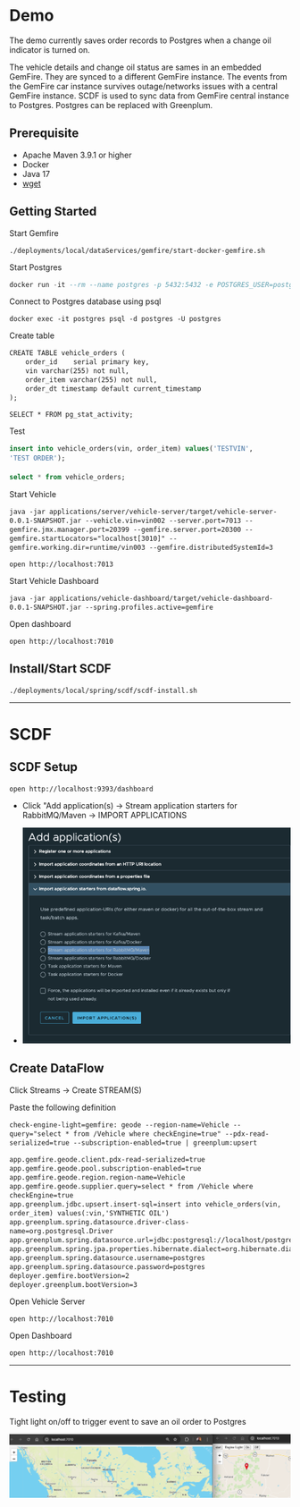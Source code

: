 # Demo



The demo currently saves order records to Postgres when a change oil indicator is turned on.  

The vehicle details and change oil status are sames in an embedded GemFire. They are synced to a different GemFire instance. The events from the GemFire car instance survives outage/networks issues with a central GemFire instance. SCDF is used to sync data from GemFire central instance to Postgres. Postgres can be replaced with Greenplum.




## Prerequisite

- Apache Maven 3.9.1 or higher 
- Docker
- Java 17
- [wget](https://www.gnu.org/software/wget/)


## Getting Started

Start Gemfire

```shell
./deployments/local/dataServices/gemfire/start-docker-gemfire.sh
```

Start Postgres

```sql
docker run -it --rm --name postgres -p 5432:5432 -e POSTGRES_USER=postgres -e POSTGRES_PASSWORD=postgres debezium/example-postgres:2.3.3.Final
```

Connect to Postgres database using psql

```shell
docker exec -it postgres psql -d postgres -U postgres
```

Create table

```shell
CREATE TABLE vehicle_orders (
    order_id    serial primary key,
    vin varchar(255) not null,
    order_item varchar(255) not null,
    order_dt timestamp default current_timestamp
);
```


```shell
SELECT * FROM pg_stat_activity;
```
Test

```sql
insert into vehicle_orders(vin, order_item) values('TESTVIN',
'TEST ORDER');

select * from vehicle_orders;
```

Start Vehicle

```shell
java -jar applications/server/vehicle-server/target/vehicle-server-0.0.1-SNAPSHOT.jar --vehicle.vin=vin002 --server.port=7013 --gemfire.jmx.manager.port=20399 --gemfire.server.port=20300 --gemfire.startLocators="localhost[3010]" --gemfire.working.dir=runtime/vin003 --gemfire.distributedSystemId=3
```

```shell
open http://localhost:7013
```


Start Vehicle Dashboard

```shell
java -jar applications/vehicle-dashboard/target/vehicle-dashboard-0.0.1-SNAPSHOT.jar --spring.profiles.active=gemfire
```

Open dashboard

```shell
open http://localhost:7010
```



## Install/Start SCDF

```shell
./deployments/local/spring/scdf/scdf-install.sh 
```

-----------------------------------
# SCDF

## SCDF Setup



```shell
open http://localhost:9393/dashboard
```

- Click "Add application(s) -> Stream application starters for RabbitMQ/Maven -> IMPORT APPLICATIONS

- ![SCDF-ADD-APPS.png](image/SCDF-ADD-APPS.png)


## Create DataFlow

Click Streams -> Create STREAM(S)


Paste the following definition

```shell
check-engine-light=gemfire: geode --region-name=Vehicle --query="select * from /Vehicle where checkEngine=true" --pdx-read-serialized=true --subscription-enabled=true | greenplum:upsert
```


```properties
app.gemfire.geode.client.pdx-read-serialized=true
app.gemfire.geode.pool.subscription-enabled=true
app.gemfire.geode.region.region-name=Vehicle
app.gemfire.geode.supplier.query=select * from /Vehicle where checkEngine=true
app.greenplum.jdbc.upsert.insert-sql=insert into vehicle_orders(vin, order_item) values(:vin,'SYNTHETIC OIL')
app.greenplum.spring.datasource.driver-class-name=org.postgresql.Driver
app.greenplum.spring.datasource.url=jdbc:postgresql://localhost/postgres
app.greenplum.spring.jpa.properties.hibernate.dialect=org.hibernate.dialect.PostgreSQLDialect
app.greenplum.spring.datasource.username=postgres
app.greenplum.spring.datasource.password=postgres
deployer.gemfire.bootVersion=2
deployer.greenplum.bootVersion=3
```


Open Vehicle Server
```shell
open http://localhost:7010
```

Open Dashboard
```shell
open http://localhost:7010
```



----------------

# Testing 


Tight light on/off to trigger event to save an oil order to Postgres

![turn-light.png](image/turn-light.png)



